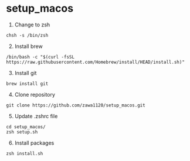 # setup_macos


1. Change to zsh
```
chsh -s /bin/zsh
```

2. Install brew
```
/bin/bash -c "$(curl -fsSL https://raw.githubusercontent.com/Homebrew/install/HEAD/install.sh)"
```

3. Install git 
```
brew install git
```

4. Clone repository
```
git clone https://github.com/zawa1120/setup_macos.git
```

5. Update .zshrc file
```
cd setup_macos/
zsh setup.sh
```

6. Install packages
```
zsh install.sh
```
